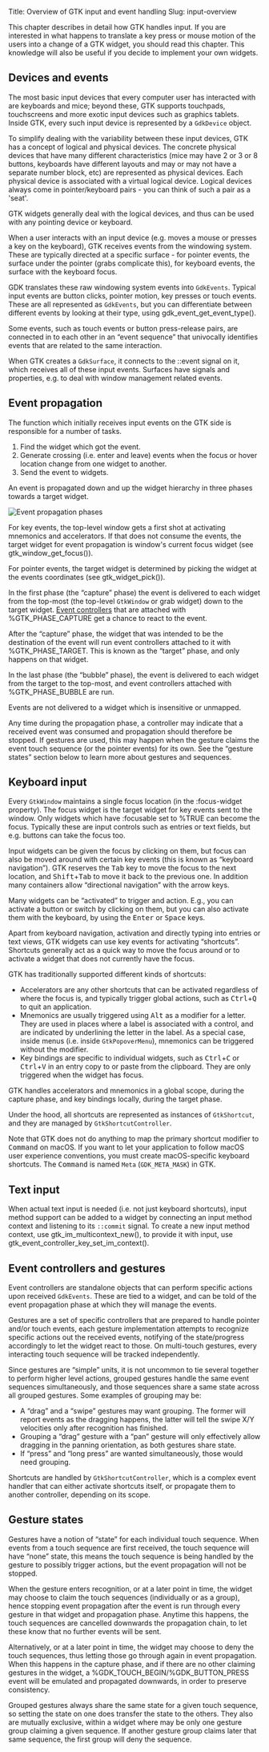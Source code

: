 Title: Overview of GTK input and event handling
Slug: input-overview

This chapter describes in detail how GTK handles input. If you are interested
in what happens to translate a key press or mouse motion of the users into a
change of a GTK widget, you should read this chapter. This knowledge will also
be useful if you decide to implement your own widgets.

## Devices and events

The most basic input devices that every computer user has interacted with are
keyboards and mice; beyond these, GTK supports touchpads, touchscreens and
more exotic input devices such as graphics tablets. Inside GTK, every such
input device is represented by a `GdkDevice` object.

To simplify dealing with the variability between these input devices, GTK
has a concept of logical and physical devices. The concrete physical devices that
have many different characteristics (mice may have 2 or 3 or 8 buttons,
keyboards have different layouts and may or may not have a separate number
block, etc) are represented as physical devices. Each physical device is
associated with a virtual logical device. Logical devices always come in
pointer/keyboard pairs - you can think of such a pair as a 'seat'.

GTK widgets generally deal with the logical devices, and thus can be used
with any pointing device or keyboard.

When a user interacts with an input device (e.g. moves a mouse or presses
a key on the keyboard), GTK receives events from the windowing system.
These are typically directed at a specific surface - for pointer events,
the surface under the pointer (grabs complicate this), for keyboard events,
the surface with the keyboard focus.

GDK translates these raw windowing system events into `GdkEvents`.
Typical input events are button clicks, pointer motion, key presses
or touch events. These are all represented as `GdkEvents`, but you can
differentiate between different events by looking at their type, using
gdk_event_get_event_type().

Some events, such as touch events or button press-release pairs,
are connected in to each other in an “event sequence” that
univocally identifies events that are related to the same
interaction.

When GTK creates a `GdkSurface`, it connects to the ::event
signal on it, which receives all of these input events. Surfaces
have signals and properties, e.g. to deal with window management
related events.

## Event propagation

The function which initially receives input events on the GTK
side is responsible for a number of tasks.

1. Find the widget which got the event.
2. Generate crossing (i.e. enter and leave) events when the focus or
   hover location change from one widget to another.
3. Send the event to widgets.

An event is propagated down and up the widget hierarchy in three phases
towards a target widget.

![Event propagation phases](capture-bubble.png)

For key events, the top-level window gets a first shot at activating
mnemonics and accelerators. If that does not consume the events,
the target widget for event propagation is window's current focus
widget (see gtk_window_get_focus()).

For pointer events, the target widget is determined by picking
the widget at the events coordinates (see gtk_widget_pick()).

In the first phase (the “capture” phase) the event is delivered to
each widget from the top-most (the top-level `GtkWindow` or grab widget)
down to the target widget.
[Event controllers](event-controllers-and-gestures) that are attached
with %GTK_PHASE_CAPTURE get a chance to react to the event.

After the “capture” phase, the widget that was intended to be the
destination of the event will run event controllers attached to
it with %GTK_PHASE_TARGET. This is known as the “target” phase,
and only happens on that widget.

In the last phase (the “bubble” phase), the event is delivered
to each widget from the target to the top-most, and event
controllers attached with %GTK_PHASE_BUBBLE are run.

Events are not delivered to a widget which is insensitive or unmapped.

Any time during the propagation phase, a controller may indicate
that a received event was consumed and propagation should
therefore be stopped. If gestures are used, this may happen
when the gesture claims the event touch sequence (or the
pointer events) for its own. See the “gesture states” section
below to learn more about gestures and sequences.

## Keyboard input

Every `GtkWindow` maintains a single focus location (in the :focus-widget
property). The focus widget is the target widget for key events sent to
the window. Only widgets which have :focusable set to %TRUE can become
the focus. Typically these are input controls such as entries or text
fields, but e.g. buttons can take the focus too.

Input widgets can be given the focus by clicking on them, but focus
can also be moved around with certain key events (this is known as
“keyboard navigation”).
GTK reserves the <kbd>Tab</kbd> key to move the focus to the next location,
and <kbd>Shift</kbd>+<kbd>Tab</kbd> to move it back to the previous one.
In addition many containers allow “directional navigation” with the arrow keys.

Many widgets can be “activated” to trigger and action.
E.g., you can activate a button or switch by clicking on them,
but you can also activate them with the keyboard,
by using the <kbd>Enter</kbd> or <kbd>Space</kbd> keys.

Apart from keyboard navigation, activation and directly typing into
entries or text views, GTK widgets can use key events for activating
“shortcuts”. Shortcuts generally act as a quick way to move the focus
around or to activate a widget that does not currently have the focus.

GTK has traditionally supported different kinds of shortcuts:

- Accelerators are any other shortcuts that can be activated regardless
  of where the focus is, and typically trigger global actions, such as
  <kbd>Ctrl</kbd>+<kbd>Q</kbd> to quit an application.
- Mnemonics are usually triggered using <kbd>Alt</kbd>
  as a modifier for a letter.
  They are used in places where a label is associated with a control,
  and are indicated by underlining the letter in the label. As a special
  case, inside menus (i.e. inside `GtkPopoverMenu`), mnemonics can be
  triggered without the modifier.
- Key bindings are specific to individual widgets,
  such as <kbd>Ctrl</kbd>+<kbd>C</kbd> or <kbd>Ctrl</kbd>+<kbd>V</kbd>
  in an entry copy to or paste from the clipboard.
  They are only triggered when the widget has focus.

GTK handles accelerators and mnemonics in a global scope, during the
capture phase, and key bindings locally, during the target phase.

Under the hood, all shortcuts are represented as instances of `GtkShortcut`,
and they are managed by `GtkShortcutController`.

Note that GTK does not do anything to map the primary shortcut modifier
to <kbd>Command</kbd> on macOS. If you want to let your application to follow
macOS user experience conventions, you must create macOS-specific keyboard shortcuts.
The <kbd>Command</kbd> is named `Meta` (`GDK_META_MASK`) in GTK.

## Text input

When actual text input is needed (i.e. not just keyboard shortcuts),
input method support can be added to a widget by connecting an input
method context and listening to its `::commit` signal. To create a new
input method context, use gtk_im_multicontext_new(), to provide it with
input, use gtk_event_controller_key_set_im_context().

## Event controllers and gestures

Event controllers are standalone objects that can perform
specific actions upon received `GdkEvents`. These are tied
to a widget, and can be told of the event propagation phase
at which they will manage the events.

Gestures are a set of specific controllers that are prepared
to handle pointer and/or touch events, each gesture
implementation attempts to recognize specific actions out the
received events, notifying of the state/progress accordingly to
let the widget react to those. On multi-touch gestures, every
interacting touch sequence will be tracked independently.

Since gestures are “simple” units, it is not uncommon to tie
several together to perform higher level actions, grouped
gestures handle the same event sequences simultaneously, and
those sequences share a same state across all grouped
gestures. Some examples of grouping may be:

- A “drag” and a “swipe” gestures may want grouping.
  The former will report events as the dragging happens,
  the latter will tell the swipe X/Y velocities only after
  recognition has finished.
- Grouping a “drag” gesture with a “pan” gesture will only
  effectively allow dragging in the panning orientation, as
  both gestures share state.
- If “press” and “long press” are wanted simultaneously,
  those would need grouping.

Shortcuts are handled by `GtkShortcutController`, which is
a complex event handler that can either activate shortcuts
itself, or propagate them to another controller, depending
on its scope.

## Gesture states

Gestures have a notion of “state” for each individual touch
sequence. When events from a touch sequence are first received,
the touch sequence will have “none” state, this means the touch
sequence is being handled by the gesture to possibly trigger
actions, but the event propagation will not be stopped.

When the gesture enters recognition, or at a later point in time,
the widget may choose to claim the touch sequences (individually
or as a group), hence stopping event propagation after the event
is run through every gesture in that widget and propagation phase.
Anytime this happens, the touch sequences are cancelled downwards
the propagation chain, to let these know that no further events
will be sent.

Alternatively, or at a later point in time, the widget may choose
to deny the touch sequences, thus letting those go through again
in event propagation. When this happens in the capture phase, and
if there are no other claiming gestures in the widget,
a %GDK_TOUCH_BEGIN/%GDK_BUTTON_PRESS event will be emulated and
propagated downwards, in order to preserve consistency.

Grouped gestures always share the same state for a given touch
sequence, so setting the state on one does transfer the state to
the others. They also are mutually exclusive, within a widget
where may be only one gesture group claiming a given sequence.
If another gesture group claims later that same sequence, the
first group will deny the sequence.

